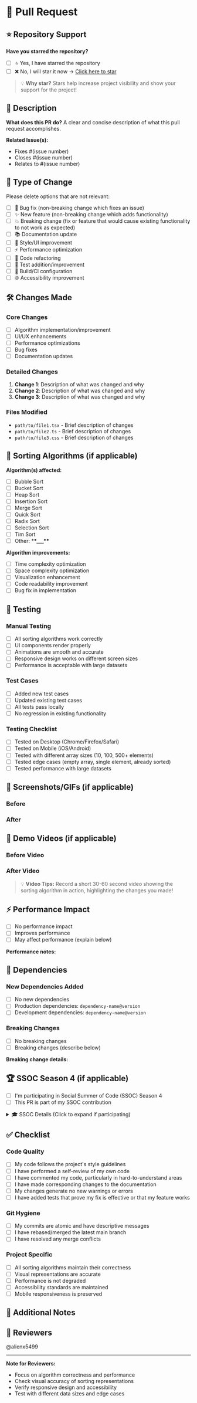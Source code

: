 # 🚀 Pull Request

## ⭐ Repository Support

**Have you starred the repository?**

- [ ] ⭐ Yes, I have starred the repository
- [ ] ❌ No, I will star it now → [Click here to star](https://github.com/alienx5499/SortVision)

> 💡 **Why star?** Stars help increase project visibility and show your support for the project!

## 📝 Description

**What does this PR do?**
A clear and concise description of what this pull request accomplishes.

**Related Issue(s):**

- Fixes #(issue number)
- Closes #(issue number)
- Relates to #(issue number)

## 🔄 Type of Change

Please delete options that are not relevant:

- [ ] 🐛 Bug fix (non-breaking change which fixes an issue)
- [ ] ✨ New feature (non-breaking change which adds functionality)
- [ ] 💥 Breaking change (fix or feature that would cause existing functionality to not work as expected)
- [ ] 📚 Documentation update
- [ ] 🎨 Style/UI improvement
- [ ] ⚡ Performance optimization
- [ ] 🧹 Code refactoring
- [ ] 🧪 Test addition/improvement
- [ ] 🔧 Build/CI configuration
- [ ] 🌐 Accessibility improvement

## 🛠️ Changes Made

### Core Changes

- [ ] Algorithm implementation/improvement
- [ ] UI/UX enhancements
- [ ] Performance optimizations
- [ ] Bug fixes
- [ ] Documentation updates

### Detailed Changes

1. **Change 1**: Description of what was changed and why
2. **Change 2**: Description of what was changed and why
3. **Change 3**: Description of what was changed and why

### Files Modified

- `path/to/file1.tsx` - Brief description of changes
- `path/to/file2.ts` - Brief description of changes
- `path/to/file3.css` - Brief description of changes

## 🎯 Sorting Algorithms (if applicable)

**Algorithm(s) affected:**

- [ ] Bubble Sort
- [ ] Bucket Sort
- [ ] Heap Sort
- [ ] Insertion Sort
- [ ] Merge Sort
- [ ] Quick Sort
- [ ] Radix Sort
- [ ] Selection Sort
- [ ] Tim Sort
- [ ] Other: \***\*\_\_\_\*\***

**Algorithm improvements:**

- [ ] Time complexity optimization
- [ ] Space complexity optimization
- [ ] Visualization enhancement
- [ ] Code readability improvement
- [ ] Bug fix in implementation

## 🧪 Testing

### Manual Testing

- [ ] All sorting algorithms work correctly
- [ ] UI components render properly
- [ ] Animations are smooth and accurate
- [ ] Responsive design works on different screen sizes
- [ ] Performance is acceptable with large datasets

### Test Cases

- [ ] Added new test cases
- [ ] Updated existing test cases
- [ ] All tests pass locally
- [ ] No regression in existing functionality

### Testing Checklist

- [ ] Tested on Desktop (Chrome/Firefox/Safari)
- [ ] Tested on Mobile (iOS/Android)
- [ ] Tested with different array sizes (10, 100, 500+ elements)
- [ ] Tested edge cases (empty array, single element, already sorted)
- [ ] Tested performance with large datasets

## 📱 Screenshots/GIFs (if applicable)

### Before

<!-- Add screenshots or GIFs showing the state before your changes -->

### After

<!-- Add screenshots or GIFs showing the state after your changes -->

## 🎥 Demo Videos (if applicable)

### Before Video

<!-- Add a video link or upload showing functionality before your changes -->

### After Video

<!-- Add a video link or upload showing functionality after your changes -->

> 💡 **Video Tips:** Record a short 30-60 second video showing the sorting algorithm in action, highlighting the changes you made!

## ⚡ Performance Impact

- [ ] No performance impact
- [ ] Improves performance
- [ ] May affect performance (explain below)

**Performance notes:**

<!-- Describe any performance implications -->

## 🔗 Dependencies

### New Dependencies Added

- [ ] No new dependencies
- [ ] Production dependencies: `dependency-name@version`
- [ ] Development dependencies: `dependency-name@version`

### Breaking Changes

- [ ] No breaking changes
- [ ] Breaking changes (describe below)

**Breaking change details:**

<!-- Describe any breaking changes and migration steps -->

## 🏆 SSOC Season 4 (if applicable)

- [ ] I'm participating in Social Summer of Code (SSOC) Season 4
- [ ] This PR is part of my SSOC contribution

<!-- Fill out if participating in SSOC -->
<details>
<summary>🎓 SSOC Details (Click to expand if participating)</summary>

### Contribution Information

**Issue Difficulty:**

- [ ] 🟢 Beginner (20 points)
- [ ] 🟡 Intermediate (30 points)
- [ ] 🔴 Advanced (40 points)

**Estimated Time Spent:** [e.g., 2 hours, 1 day, 1 week]

**Skills Demonstrated:**

- [ ] React/TypeScript development
- [ ] Algorithm implementation
- [ ] UI/UX design
- [ ] Performance optimization
- [ ] Testing
- [ ] Documentation
- [ ] Accessibility

**Learning Outcomes:**

- What did you learn while working on this?
- Any challenges you faced and how you solved them?

</details>

## ✅ Checklist

### Code Quality

- [ ] My code follows the project's style guidelines
- [ ] I have performed a self-review of my own code
- [ ] I have commented my code, particularly in hard-to-understand areas
- [ ] I have made corresponding changes to the documentation
- [ ] My changes generate no new warnings or errors
- [ ] I have added tests that prove my fix is effective or that my feature works

### Git Hygiene

- [ ] My commits are atomic and have descriptive messages
- [ ] I have rebased/merged the latest main branch
- [ ] I have resolved any merge conflicts

### Project Specific

- [ ] All sorting algorithms maintain their correctness
- [ ] Visual representations are accurate
- [ ] Performance is not degraded
- [ ] Accessibility standards are maintained
- [ ] Mobile responsiveness is preserved

## 🤝 Additional Notes

<!-- Any additional information, context, or notes for reviewers -->

## 👥 Reviewers

<!-- Tag specific people for review if needed -->

@alienx5499

---

**Note for Reviewers:**

- Focus on algorithm correctness and performance
- Check visual accuracy of sorting representations
- Verify responsive design and accessibility
- Test with different data sizes and edge cases
